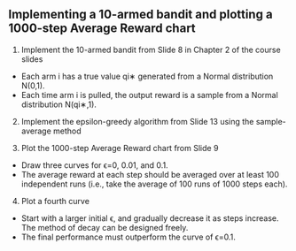 ## Implementing a 10-armed bandit and plotting a 1000-step Average Reward chart

1. Implement the 10-armed bandit from Slide 8 in Chapter 2 of the course slides
* Each arm i has a true value qi∗​ generated from a Normal distribution N(0,1).
* Each time arm i is pulled, the output reward is a sample from a Normal distribution N(qi∗,1).

2. Implement the epsilon-greedy algorithm from Slide 13 using the sample-average method

3. Plot the 1000-step Average Reward chart from Slide 9
* Draw three curves for ϵ=0, 0.01, and 0.1.
* The average reward at each step should be averaged over at least 100 independent runs (i.e., take the average of 100 runs of 1000 steps each).

4. Plot a fourth curve
* Start with a larger initial ϵ, and gradually decrease it as steps increase. The method of decay can be designed freely.
* The final performance must outperform the curve of ϵ=0.1.